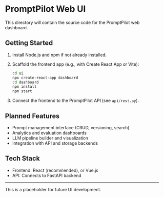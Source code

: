# PromptPilot Web UI

This directory will contain the source code for the PromptPilot web dashboard.

## Getting Started

1. Install Node.js and npm if not already installed.
2. Scaffold the frontend app (e.g., with Create React App or Vite):

   ```sh
   cd ui
   npx create-react-app dashboard
   cd dashboard
   npm install
   npm start
   ```

3. Connect the frontend to the PromptPilot API (see `api/rest.py`).

## Planned Features

- Prompt management interface (CRUD, versioning, search)
- Analytics and evaluation dashboards
- LLM pipeline builder and visualization
- Integration with API and storage backends

## Tech Stack

- Frontend: React (recommended), or Vue.js
- API: Connects to FastAPI backend

---

This is a placeholder for future UI development.
